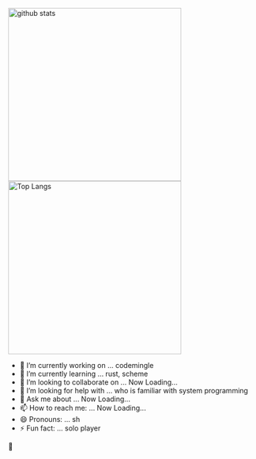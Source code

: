 <p align="left">
	<div><img alt="github stats" width="350px" src="https://github-readme-stats.vercel.app/api?username=sugiura-hiromichi&count_private=true&show_icons=ture&theme=transparent" /></div>
	<div><img alt="Top Langs" width="350px" src="https://github-readme-stats.vercel.app/api/top-langs/?username=sugiura-hiromichi&layout=donut&show_icons=true&langs_count=12&count_private=true&theme=transparent" /></div>
</p>

- 🔭 I’m currently working on ... codemingle
- 🌱 I’m currently learning ... rust, scheme
- 👯 I’m looking to collaborate on ... Now Loading...
- 🤔 I’m looking for help with ... who is familiar with system programming
- 💬 Ask me about ... Now Loading...
- 📫 How to reach me: ... Now Loading...
- 😄 Pronouns: ... sh
- ⚡ Fun fact: ... solo player

:melting_face:
